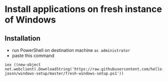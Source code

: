 # Install applications on fresh instance of Windows

## Installation

* run PowerShell on destination machine `as administrator`
* paste this command

```
iex ((new-object net.webclient).DownloadString('https://raw.githubusercontent.com/hello-jason/windows-setup/master/fresh-windows-setup.ps1'))
```
